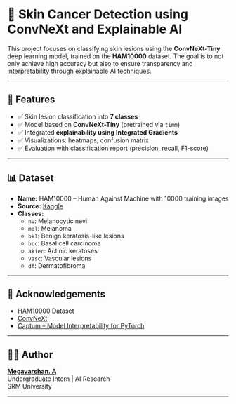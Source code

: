 # 🧠 Skin Cancer Detection using ConvNeXt and Explainable AI

This project focuses on classifying skin lesions using the **ConvNeXt-Tiny** deep learning model, trained on the **HAM10000** dataset. The goal is to not only achieve high accuracy but also to ensure transparency and interpretability through explainable AI techniques.

---

## 📌 Features

- ✅ Skin lesion classification into **7 classes**
- ✅ Model based on **ConvNeXt-Tiny** (pretrained via `timm`)
- ✅ Integrated **explainability using Integrated Gradients**
- ✅ Visualizations: heatmaps, confusion matrix
- ✅ Evaluation with classification report (precision, recall, F1-score)

---

## 📊 Dataset

- **Name:** HAM10000 – Human Against Machine with 10000 training images
- **Source:** [Kaggle](https://www.kaggle.com/datasets/kmader/skin-cancer-mnist-ham10000)
- **Classes:**
  - `nv`: Melanocytic nevi
  - `mel`: Melanoma
  - `bkl`: Benign keratosis-like lesions
  - `bcc`: Basal cell carcinoma
  - `akiec`: Actinic keratoses
  - `vasc`: Vascular lesions
  - `df`: Dermatofibroma

---

## 🤝 Acknowledgements

- [HAM10000 Dataset](https://www.kaggle.com/datasets/kmader/skin-cancer-mnist-ham10000)
- [ConvNeXt](https://arxiv.org/abs/2201.03545)
- [Captum – Model Interpretability for PyTorch](https://captum.ai/)

---

## 👨‍💻 Author

**[Megavarshan. A](https://www.linkedin.com/in/megavarshan/)**  
Undergraduate Intern | AI Research  
SRM University

---

